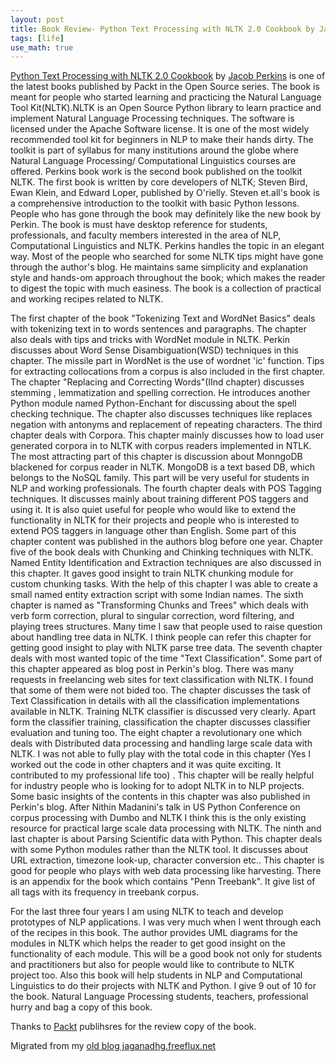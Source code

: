 ```yaml
---
layout: post
title: Book Review- Python Text Processing with NLTK 2.0 Cookbook by Jacob Perkins
tags: [life]
use_math: true
---
```


[Python Text Processing with NLTK 2.0 Cookbook](https://www.packtpub.com/application-development/python-text-processing-nltk-20-cookbook) by [Jacob Perkins](https://streamhacker.com/) is one of the latest books published by Packt in the Open Source series. The book is meant for people who started learning and practicing the Natural Language Tool Kit(NLTK).NLTK is an Open Source Python library to learn practice and implement Natural Language Processing techniques. The software is licensed under the Apache Software license. It is one of the most widely recommended tool kit for beginners in NLP to make their hands dirty. The toolkit is part of syllabus for many institutions around the globe where Natural Language Processing/ Computational Linguistics courses are offered. Perkins book work is the second book published on the toolkit NLTK. The first book is written by core developers of NLTK; Steven Bird, Ewan Klein, and Edward Loper, published by O'rielly. Steven et.all's book is a comprehensive introduction to the toolkit with basic Python lessons. People who has gone through the book may definitely like the new book by Perkin. The book is must have desktop reference for students, professionals, and faculty members interested in the area of NLP, Computational Linguistics and NLTK. Perkins handles the topic in an elegant way. Most of the people who searched for some NLTK tips might have gone through the author's blog. He maintains same simplicity and explanation style and hands-om approach throughout the book; which makes the reader to digest the topic with much easiness. The book is a collection of practical and working recipes related to NLTK. 

The first chapter of the book "Tokenizing Text and WordNet Basics" deals with tokenizing text in to words sentences and paragraphs. The chapter also deals with tips and tricks with WordNet module in NLTK. Perkin discusses about Word Sense Disambiguation(WSD) techniques in this chapter. The missile part in WordNet is the use of wordnet 'ic' function. Tips for extracting collocations from a corpus is also included in the first chapter. The chapter "Replacing and Correcting Words"(IInd chapter) discusses stemming , lemmatization and spelling correction. He introduces another Python module named Python-Enchant for discussing about the spell checking technique. The chapter also discusses techniques like replaces negation with antonyms and replacement of repeating characters. The third chapter deals with Corpora. This chapter mainly discusses how to load user generated corpora in to NLTK with corpus readers implemented in NTLK. The most attracting part of this chapter is discussion about MonngoDB blackened for corpus reader in NLTK. MongoDB is a text based DB, which belongs to the NoSQL family. This part will be very useful for students in NLP and working professionals. The fourth chapter deals with POS Tagging techniques. It discusses mainly about training different POS taggers and using it. It is also quiet useful for people who would like to extend the functionality in NLTK for their projects and people who is interested to extend POS taggers in language other than English. Some part of this chapter content was published in the authors blog before one year. Chapter five of the book deals with Chunking and Chinking techniques with NLTK. Named Entity Identification and Extraction techniques are also discussed in this chapter. It gaves good insight to train NLTK chunking module for custom chunking tasks. With the help of this chapter I was able to create a small named entity extraction script with some Indian names. The sixth chapter is named as "Transforming Chunks and Trees" which deals with verb form correction, plural to singular correction, word filtering, and playing trees structures. Many time I saw that people used to raise question about handling tree data in NLTK. I think people can refer this chapter for getting good insight to play with NLTK parse tree data. The seventh chapter deals with most wanted topic of the time "Text Classification". Some part of this chapter appeared as blog post in Perkin's blog. There was many requests in freelancing web sites for text classification with NLTK. I found that some of them were not bided too. The chapter discusses the task of Text Classification in details with all the classification implementations available in NLTK. Training NLTK classifier is discussed very clearly. Apart form the classifier training, classification the chapter discusses classifier evaluation and tuning too. The eight chapter a revolutionary one which deals with Distributed data processing and handling large scale data with NLTK. I was not able to fully play with the total code in this chapter (Yes I worked out the code in other chapters and it was quite exciting. It contributed to my professional life too) . This chapter will be really helpful for industry people who is looking for to adopt NLTK in to NLP projects. Some basic insights of the contents in this chapter was also published in Perkin's blog. After Nithin Madanini's talk in US Python Conference on corpus processing with Dumbo and NLTK I think this is the only existing resource for practical large scale data processing with NLTK. The ninth and last chapter is about Parsing Scientific data with Python. This chapter deals with some Python modules rather than the NLTK tool. It discusses about URL extraction, timezone look-up, character conversion etc.. This chapter is good for people who plays with web data processing like harvesting. There is an appendix for the book which contains "Penn Treebank". It give list of all tags with its frequency in treebank corpus. 

For the last three four years I am using NLTK to teach and develop prototypes of NLP applications. I was very much when I went through each of the recipes in this book. The author provides UML diagrams for the modules in NLTK which helps the reader to get good insight on the functionality of each module. This will be a good book not only for students and practitioners but also for people would like to contribute to NLTK project too. Also this book will help students in NLP and Computational Linguistics to do their projects with NLTK and Python. I give 9 out of 10 for the book. Natural Language Processing students, teachers, professional hurry and bag a copy of this book.

Thanks to [Packt](http://link.packtpub.com/Ak6X4e_) publihsres for the review copy of the book.


Migrated from my [old blog jaganadhg.freeflux.net](https://web.archive.org/web/20160323193721/http://jaganadhg.freeflux.net/blog)
